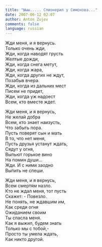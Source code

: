 ```yaml
---
title: "Ыыы..... Спионерил у Симонова..."
date: 2007-06-12 02:07
author: Anton Zujev
comments: false
language: russian
---
```


Жди меня, и я вернусь.  
Только очень жди,  
Жди, когда наводят грусть  
Желтые дожди,  
Жди, когда снега метут,  
Жди, когда жара,  
Жди, когда других не ждут,  
Позабыв вчера.  
Жди, когда из дальних мест  
Писем не придет,  
Жди, когда уж надоест  
Всем, кто вместе ждет.  

Жди меня, и я вернусь,  
Не желай добра  
Всем, кто знает наизусть,  
Что забыть пора.  
Пусть поверят сын и мать  
В то, что нет меня,  
Пусть друзья устанут ждать,  
Сядут у огня,  
Выпьют горькое вино  
На помин души...  
Жди. И с ними заодно  
Выпить не спеши.  

Жди меня, и я вернусь,  
Всем смертям назло.  
Кто не ждал меня, тот пусть  
Скажет: - Повезло.  
Не понять, не ждавшим им,  
Как среди огня  
Ожиданием своим  
Ты спасла меня.  
Как я выжил, будем знать  
Только мы с тобой,-  
Просто ты умела ждать,  
Как никто другой.